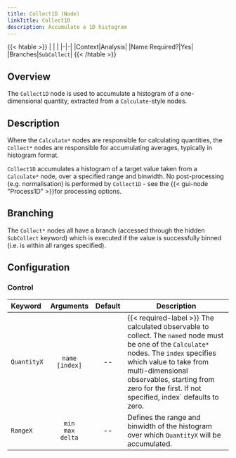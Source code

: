 ```yaml
---
title: Collect1D (Node)
linkTitle: Collect1D
description: Accumulate a 1D histogram
---
```


{{< htable >}}
| | |
|-|-|
|Context|Analysis|
|Name Required?|Yes|
|Branches|`SubCollect`|
{{< /htable >}}

## Overview

The `Collect1D` node is used to accumulate a histogram of a one-dimensional quantity, extracted from a `Calculate`-style nodes.

## Description

Where the `Calculate*` nodes are responsible for calculating quantities, the `Collect*` nodes are responsible for accumulating averages, typically in histogram format.

`Collect1D` accumulates a histogram of a target value taken from a `Calculate*` node, over a specified range and binwidth. No post-processing (e.g. normalisation) is performed by `Collect1D` - see the {{< gui-node "Process1D" >}}for processing options.

## Branching

The `Collect*` nodes all have a branch (accessed through the hidden `SubCollect` keyword) which is executed if the value is successfully binned (i.e. is within all ranges specified).

## Configuration

### Control

|Keyword|Arguments|Default|Description|
|:------|:--:|:-----:|-----------|
|`QuantityX`|`name`<br/>`[index]`|--|{{< required-label >}} The calculated observable to collect. The `name`d node must be one of the `Calculate*` nodes. The `index` specifies which value to take from multi-dimensional observables, starting from zero for the first. If not specified, index` defaults to zero.|
|`RangeX `|`min`<br/>`max`<br/>`delta`|--|Defines the range and binwidth of the histogram over which `QuantityX` will be accumulated.|
